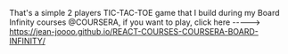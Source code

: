 That's a simple 2 players TIC-TAC-TOE game that I build during my Board Infinity courses @COURSERA, if you want to play, click here -----> https://jean-joooo.github.io/REACT-COURSES-COURSERA-BOARD-INFINITY/ 
